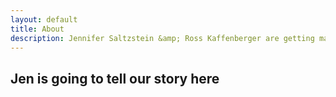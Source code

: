 ```yaml
---
layout: default
title: About
description: Jennifer Saltzstein &amp; Ross Kaffenberger are getting married!
---
```


## Jen is going to tell our story here
